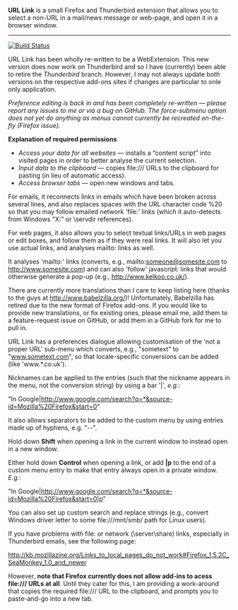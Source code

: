 **URL Link** is a small Firefox and Thunderbird extension that allows you to select a non-URL in a mail/news message or web-page, and open it in a browser window.
___
[![Build Status](https://travis-ci.org/fnxweb/urllink.svg?branch=master)](https://travis-ci.org/fnxweb/urllink)

URL Link has been wholly re-written to be a WebExtension.  This new version does now work on Thunderbird and so I have (currently) been able to retire the _Thunderbird_ branch.  However, I may not always update both versions on the respective add-ons sites if changes are particular to onle only application.

*Preference editing is back in and has been completely re-written — please report any issues to me or via a bug on GitHub.  The force-submenu option does not yet do anything as menus cannot currently be recreated on-the-fly (Firefox issue).*

**Explanation of required permissions**
* _Access your data for all websites_ — installs a “content script” into visited pages in order to better analyse the current selection.
* _Input data to the clipboard_ — copies file:/// URLs to the clipboard for pasting (in lieu of automatic access).
* _Access browser tabs_ — open new windows and tabs.


For emails, it reconnects links in emails which have been broken across several lines, and also replaces spaces with the URL character code %20 so that you may follow emailed network 'file:' links (which it auto-detects from Windows "X:" or \\servdir references).

For web pages, it also allows you to select textual links/URLs in web pages or edit boxes, and follow them as if they were real links. It will also let you use actual links, and analyses mailto: links as well.

It analyses 'mailto:' links (converts, e.g., mailto:someone@somesite.com to http://www.somesite.com) and can also 'follow' javascript: links that would otherwise generate a pop-up (e.g., http://www.kelkoo.co.uk/).

There are currently more translations than I care to keep listing here (thanks to the guys at http://www.babelzilla.org/)!  Unfortunately, Babelzilla has retired due to the new format of Firefox add-ons.  If you would like to provide new translations, or fix existing ones, please email me, add them to a feature-request issue on GitHub, or add them in a GitHub fork for me to pull in.


URL Link has a preferences dialogue allowing customisation of the 'not a proper URL' sub-menu which converts, e.g., "sometext" to "www.sometext.com", so that locale-specific conversions can be added (like 'www.*.co.uk').

Nicknames can be applied to the entries (such that the nickname appears in the menu, not the conversion string) by using a bar '|', *e.g.*:

"In Google|http://www.google.com/search?q=*&source-id=Mozilla%20Firefox&start=0"

It also allows separators to be added to the custom menu by using entries made up of hyphens, e.g. "--".

Hold down **Shift** when opening a link in the current window to instead open in a new window.

Either hold down **Control** when opening a link, or add **|p** to the end of a custom menu entry to make that entry always open in  a private window.  *E.g.*:

"In Google|http://www.google.com/search?q=*&source-id=Mozilla%20Firefox&start=0|p"

You can also set up custom search and replace strings (e.g., convert Windows driver letter to some file:///mnt/smb/ path for Linux users).


If you have problems with file: or network (\\server\share) links, especially in Thunderbird emails, see the following page:

http://kb.mozillazine.org/Links_to_local_pages_do_not_work#Firefox_1.5.2C_SeaMonkey_1.0_and_newer

However, **note that Firefox currently does not allow add-ins to acess file:/// URLs at all**.  Until they cater for this, I am providing a work-around that copies the required file:/// URL to the clipboard, and prompts you to paste-and-go into a new tab.
